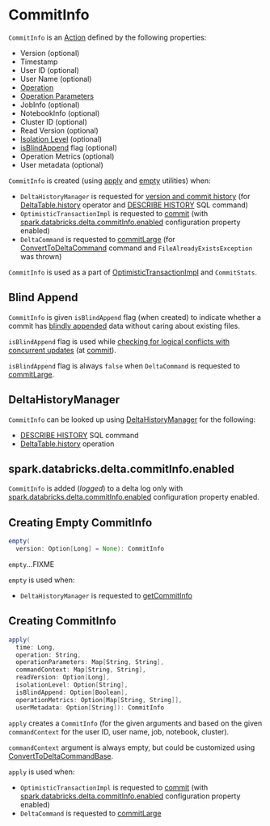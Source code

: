 # CommitInfo

`CommitInfo` is an [Action](Action.md) defined by the following properties:

* <span id="version"> Version (optional)
* <span id="timestamp"> Timestamp
* <span id="userId"> User ID (optional)
* <span id="userName"> User Name (optional)
* <span id="operation"> [Operation](Operation.md#name)
* <span id="operationParameters"> [Operation Parameters](Operation.md#parameters)
* <span id="job"> JobInfo (optional)
* <span id="notebook"> NotebookInfo (optional)
* <span id="clusterId"> Cluster ID (optional)
* <span id="readVersion"> Read Version (optional)
* <span id="isolationLevel"> [Isolation Level](IsolationLevel.md) (optional)
* [isBlindAppend](#isBlindAppend) flag (optional)
* <span id="operationMetrics"> Operation Metrics (optional)
* <span id="userMetadata"> User metadata (optional)

`CommitInfo` is created (using [apply](#apply) and [empty](#empty) utilities) when:

* `DeltaHistoryManager` is requested for [version and commit history](DeltaHistoryManager.md#getHistory) (for [DeltaTable.history](DeltaTable.md#history) operator and [DESCRIBE HISTORY](sql/index.md#DESCRIBE-HISTORY) SQL command)
* `OptimisticTransactionImpl` is requested to [commit](OptimisticTransactionImpl.md#commit) (with [spark.databricks.delta.commitInfo.enabled](DeltaSQLConf.md#commitInfo.enabled) configuration property enabled)
* `DeltaCommand` is requested to [commitLarge](commands/DeltaCommand.md#commitLarge) (for [ConvertToDeltaCommand](commands/ConvertToDeltaCommand.md) command and `FileAlreadyExistsException` was thrown)

`CommitInfo` is used as a part of [OptimisticTransactionImpl](OptimisticTransactionImpl.md#commitInfo) and `CommitStats`.

## <span id="isBlindAppend"> Blind Append

`CommitInfo` is given `isBlindAppend` flag (when created) to indicate whether a commit has [blindly appended](OptimisticTransactionImpl.md#commit-isBlindAppend) data without caring about existing files.

`isBlindAppend` flag is used while [checking for logical conflicts with concurrent updates](OptimisticTransactionImpl.md#checkForConflicts) (at [commit](OptimisticTransactionImpl.md#commit)).

`isBlindAppend` flag is always `false` when `DeltaCommand` is requested to [commitLarge](commands/DeltaCommand.md#commitLarge).

## DeltaHistoryManager

`CommitInfo` can be looked up using [DeltaHistoryManager](DeltaHistoryManager.md#getCommitInfo) for the following:

* [DESCRIBE HISTORY](sql/index.md#DESCRIBE-HISTORY) SQL command
* [DeltaTable.history](DeltaTable.md#history) operation

## <span id="spark.databricks.delta.commitInfo.enabled"> spark.databricks.delta.commitInfo.enabled

`CommitInfo` is added (_logged_) to a delta log only with [spark.databricks.delta.commitInfo.enabled](DeltaSQLConf.md#commitInfo.enabled) configuration property enabled.

## <span id="empty"> Creating Empty CommitInfo

```scala
empty(
  version: Option[Long] = None): CommitInfo
```

`empty`...FIXME

`empty` is used when:

* `DeltaHistoryManager` is requested to [getCommitInfo](DeltaHistoryManager.md#getCommitInfo)

## <span id="apply"> Creating CommitInfo

```scala
apply(
  time: Long,
  operation: String,
  operationParameters: Map[String, String],
  commandContext: Map[String, String],
  readVersion: Option[Long],
  isolationLevel: Option[String],
  isBlindAppend: Option[Boolean],
  operationMetrics: Option[Map[String, String]],
  userMetadata: Option[String]): CommitInfo
```

`apply` creates a `CommitInfo` (for the given arguments and based on the given `commandContext` for the user ID, user name, job, notebook, cluster).

`commandContext` argument is always empty, but could be customized using [ConvertToDeltaCommandBase](commands/ConvertToDeltaCommand.md#ConvertToDeltaCommandBase).

`apply` is used when:

* `OptimisticTransactionImpl` is requested to [commit](OptimisticTransactionImpl.md#commit) (with [spark.databricks.delta.commitInfo.enabled](DeltaSQLConf.md#commitInfo.enabled) configuration property enabled)
* `DeltaCommand` is requested to [commitLarge](commands/DeltaCommand.md#commitLarge)
